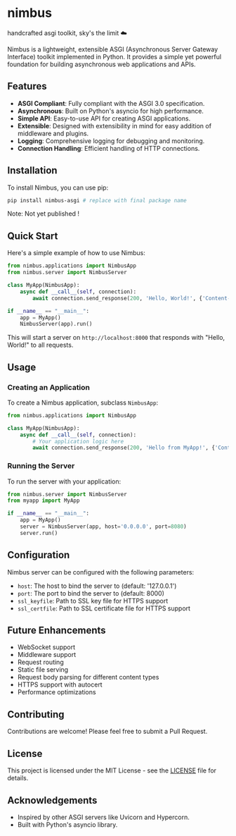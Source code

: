 # nimbus
handcrafted asgi toolkit, sky's the limit ☁️

Nimbus is a lightweight, extensible ASGI (Asynchronous Server Gateway Interface) toolkit implemented in Python. It provides a simple yet powerful foundation for building asynchronous web applications and APIs.

## Features

- **ASGI Compliant**: Fully compliant with the ASGI 3.0 specification.
- **Asynchronous**: Built on Python's asyncio for high performance.
- **Simple API**: Easy-to-use API for creating ASGI applications.
- **Extensible**: Designed with extensibility in mind for easy addition of middleware and plugins.
- **Logging**: Comprehensive logging for debugging and monitoring.
- **Connection Handling**: Efficient handling of HTTP connections.

## Installation

To install Nimbus, you can use pip:

```bash
pip install nimbus-asgi # replace with final package name
```

Note: Not yet published !

## Quick Start

Here's a simple example of how to use Nimbus:

```python
from nimbus.applications import NimbusApp
from nimbus.server import NimbusServer

class MyApp(NimbusApp):
    async def __call__(self, connection):
        await connection.send_response(200, 'Hello, World!', {'Content-Type': 'text/plain'})

if __name__ == "__main__":
    app = MyApp()
    NimbusServer(app).run()
```

This will start a server on `http://localhost:8000` that responds with "Hello, World!" to all requests.

## Usage

### Creating an Application

To create a Nimbus application, subclass `NimbusApp`:

```python
from nimbus.applications import NimbusApp

class MyApp(NimbusApp):
    async def __call__(self, connection):
        # Your application logic here
        await connection.send_response(200, 'Hello from MyApp!', {'Content-Type': 'text/plain'})
```

### Running the Server

To run the server with your application:

```python
from nimbus.server import NimbusServer
from myapp import MyApp

if __name__ == "__main__":
    app = MyApp()
    server = NimbusServer(app, host='0.0.0.0', port=8080)
    server.run()
```

## Configuration

Nimbus server can be configured with the following parameters:

- `host`: The host to bind the server to (default: '127.0.0.1')
- `port`: The port to bind the server to (default: 8000)
- `ssl_keyfile`: Path to SSL key file for HTTPS support
- `ssl_certfile`: Path to SSL certificate file for HTTPS support

## Future Enhancements

- WebSocket support
- Middleware support
- Request routing
- Static file serving
- Request body parsing for different content types
- HTTPS support with autocert
- Performance optimizations

## Contributing

Contributions are welcome! Please feel free to submit a Pull Request.

## License

This project is licensed under the MIT License - see the [LICENSE](LICENSE) file for details.

## Acknowledgements

- Inspired by other ASGI servers like Uvicorn and Hypercorn.
- Built with Python's asyncio library.
